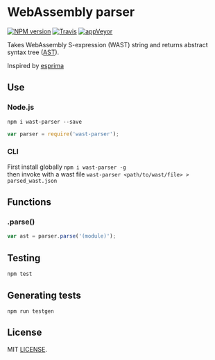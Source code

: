# WebAssembly parser
[![NPM version](https://img.shields.io/npm/v/wast-parser.svg)](https://www.npmjs.org/package/wast-parser)
[![Travis](https://travis-ci.org/drom/wast-parser.svg)](https://travis-ci.org/drom/wast-parser)
[![appVeyor](https://ci.appveyor.com/api/projects/status/vg09awtk5rgargkb?svg=true)](https://ci.appveyor.com/project/drom/wast-parser)

Takes WebAssembly S-expression (WAST) string and returns abstract syntax tree ([AST](https://github.com/drom/wast-spec)).

Inspired by [esprima](https://github.com/jquery/esprima)

## Use
### Node.js

```
npm i wast-parser --save
```

```js
var parser = require('wast-parser');
```

### CLI
First install globally `npm i wast-parser -g`  
then invoke with a wast file `wast-parser <path/to/wast/file> > parsed_wast.json`  

## Functions
### .parse()

```js
var ast = parser.parse('(module)');
```

## Testing
`npm test`

## Generating tests
`npm run testgen`

## License
MIT [LICENSE](https://github.com/drom/wast-parser/blob/master/LICENSE).
